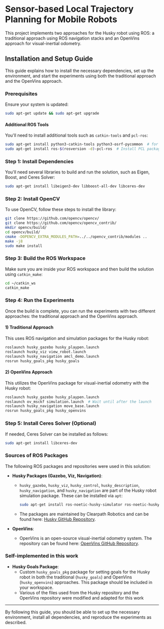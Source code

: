 
# Sensor-based Local Trajectory Planning for Mobile Robots

This project implements two approaches for the Husky robot using ROS: a traditional approach using ROS navigation stacks and an OpenVins approach for visual-inertial odometry.

## Installation and Setup Guide

This guide explains how to install the necessary dependencies, set up the environment, and start the experiments using both the traditional approach and the OpenVins approach.

### Prerequisites

Ensure your system is updated:

```bash
sudo apt-get update && sudo apt-get upgrade
```

#### Additional ROS Tools

You'll need to install additional tools such as `catkin-tools` and `pcl-ros`:

```bash
sudo apt-get install python3-catkin-tools python3-osrf-pycommon  # for Ubuntu 20.04
sudo apt-get install ros-$(rosversion -d)-pcl-ros  # Install PCL package for ROS
```

### Step 1: Install Dependencies

You'll need several libraries to build and run the solution, such as Eigen, Boost, and Ceres Solver:

```bash
sudo apt-get install libeigen3-dev libboost-all-dev libceres-dev
```

### Step 2: Install OpenCV

To use OpenCV, follow these steps to install the library:

```bash
git clone https://github.com/opencv/opencv/
git clone https://github.com/opencv/opencv_contrib/
mkdir opencv/build/
cd opencv/build/
cmake -DOPENCV_EXTRA_MODULES_PATH=../../opencv_contrib/modules ..
make -j8
sudo make install
```

### Step 3: Build the ROS Workspace

Make sure you are inside your ROS workspace and then build the solution using `catkin_make`:

```bash
cd ~/catkin_ws
catkin_make
```

### Step 4: Run the Experiments

Once the build is complete, you can run the experiments with two different approaches: the traditional approach and the OpenVins approach.

#### 1) **Traditional Approach**

This uses ROS navigation and simulation packages for the Husky robot:

```bash
roslaunch husky_gazebo husky_playpen.launch
roslaunch husky_viz view_robot.launch
roslaunch husky_navigation amcl_demo.launch
rosrun husky_goals_pkg husky_goals
```

#### 2) **OpenVins Approach**

This utilizes the OpenVins package for visual-inertial odometry with the Husky robot:

```bash
roslaunch husky_gazebo husky_playpen.launch
roslaunch ov_msckf simulation.launch  # Wait until after the launch
roslaunch husky_navigation move_base.launch
rosrun husky_goals_pkg husky_openvins
```

### Step 5: Install Ceres Solver (Optional)

If needed, Ceres Solver can be installed as follows:

```bash
sudo apt-get install libceres-dev
```

### Sources of ROS Packages

The following ROS packages and repositories were used in this solution:

- **Husky Packages (Gazebo, Viz, Navigation)**:
  - `husky_gazebo`, `husky_viz`, `husky_control`, `husky_description`, `husky_navigation`, and `husky_navigation` are part of the Husky robot simulation package. These can be installed via `apt`:
  
    ```bash
    sudo apt-get install ros-noetic-husky-simulator ros-noetic-husky-navigation ros-noetic-husky-gazebo ros-noetic-husky-viz
    ```
  
  - The packages are maintained by Clearpath Robotics and can be found here: [Husky GitHub Repository](https://github.com/husky/husky).

- **OpenVins**:
  - OpenVins is an open-source visual-inertial odometry system. The repository can be found here: [OpenVins GitHub Repository](https://github.com/rpng/open_vins).



### Self-implemented in this work

- **Husky Goals Package**:
  - Custom `husky_goals_pkg` package for setting goals for the Husky robot in both the traditional (`husky_goals`) and OpenVins (`husky_openvins`) approaches. This package should be included in your workspace.
  - Various of the files used from the Husky repository and the OpenVins repository were modified and adapted for this work

---

By following this guide, you should be able to set up the necessary environment, install all dependencies, and reproduce the experiments as described.

